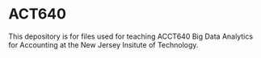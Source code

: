 # ACT640
This depository is for files used for teaching ACCT640 Big Data Analytics for Accounting at the New Jersey Insitute of Technology.
